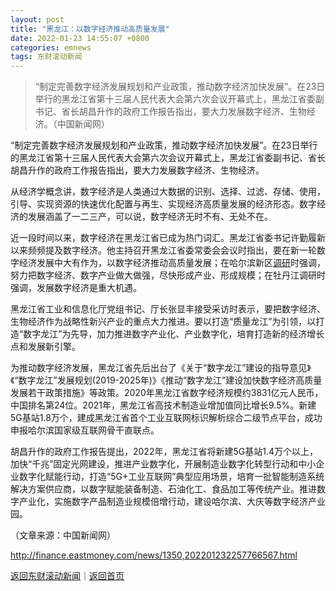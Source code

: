 ```yaml
---
layout: post
title: "黑龙江：以数字经济推动高质量发展"
date: 2022-01-23 14:55:07 +0800
categories: emnews
tags: 东财滚动新闻
---
```

> “制定完善数字经济发展规划和产业政策，推动数字经济加快发展”。在23日举行的黑龙江省第十三届人民代表大会第六次会议开幕式上，黑龙江省委副书记、省长胡昌升作的政府工作报告指出，要大力发展数字经济、生物经济。（中国新闻网）

<p>“制定完善数字经济发展规划和产业政策，推动数字经济加快发展”。在23日举行的黑龙江省第十三届人民代表大会第六次会议开幕式上，黑龙江省委副书记、省长胡昌升作的政府工作报告指出，要大力发展数字经济、生物经济。 </p><p>从经济学概念讲，数字经济是人类通过大数据的识别、选择、过滤、存储、使用，引导、实现资源的快速优化配置与再生、实现经济高质量发展的经济形态。数字经济的发展涵盖了一二三产，可以说，数字经济无时不有、无处不在。</p><p>近一段时间以来，数字经济在黑龙江省已成为热门词汇。黑龙江省委书记许勤履新以来频频提及数字经济。他主持召开黑龙江省委常委会会议时指出，要在新一轮数字经济发展中大有作为，以数字经济推动高质量发展；在哈尔滨新区<span id="Info.3274"><a href="http://data.eastmoney.com/jgdy/" class="infokey">调研</a></span>时强调，努力把数字经济、数字产业做大做强，尽快形成产业、形成规模；在牡丹江调研时强调，发展数字经济是重大机遇。</p><p>黑龙江省工业和信息化厅党组书记、厅长张显丰接受采访时表示，要把数字经济、生物经济作为战略性新兴产业的重点大力推进。要以打造“质量龙江”为引领，以打造“数字龙江”为先导，加力推进数字产业化、产业数字化，培育打造新的经济增长点和发展新引擎。</p><p>为推动数字经济发展，黑龙江省先后出台了《关于“数字龙江”建设的指导意见》《“数字龙江”发展规划(2019-2025年)》《推动“数字龙江”建设加快数字经济高质量发展若干政策措施》等政策。2020年黑龙江省数字经济规模约3831亿元人民币，中国排名第24位。2021年，黑龙江省高技术制造业增加值同比增长9.5%。新建5G基站1.8万个，建成黑龙江省首个工业互联网标识解析综合二级节点平台，成功申报哈尔滨国家级互联网骨干直联点。</p><p>胡昌升作的政府工作报告提出，2022年，黑龙江省将新建5G基站1.4万个以上，加快“千兆”固定光网建设，推进产业数字化，开展制造业数字化转型行动和中小企业数字化赋能行动，打造“5G+工业互联网”典型应用场景，培育一批智能制造系统解决方案供应商，以数字赋能装备制造、石油化工、食品加工等传统产业。推进数字产业化，实施数字产品制造业规模倍增行动，建设哈尔滨、大庆等数字经济产业园。</p><p class="em_media">（文章来源：中国新闻网）</p>

<http://finance.eastmoney.com/news/1350,202201232257766567.html>

[返回东财滚动新闻](//finews.withounder.com/emnews/)｜[返回首页](//finews.withounder.com/)